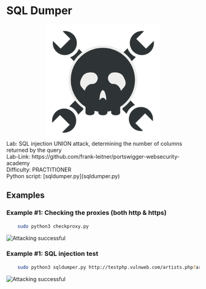 # SQL Dumper
<center>
<img src="./img/hackaday-security.png" alt="image-logo" width="300"/>
</center>
Lab: SQL injection UNION attack, determining the number of columns returned by the query</br>
Lab-Link: https://github.com/frank-leitner/portswigger-websecurity-academy</br>
Difficulty: PRACTITIONER</br>  
Python script: [sqldumper.py](sqldumper.py)</br>

## Examples

### Example #1: Checking the proxies (both http & https)

```bash
    sudo python3 checkproxy.py
```

![Attacking successful](img/screenshot1.png)

### Example #1: SQL injection test

```bash
    sudo python3 sqldumper.py http://testphp.vulnweb.com/artists.php?artist=-1
```

![Attacking successful](img/screenshot2.png)
